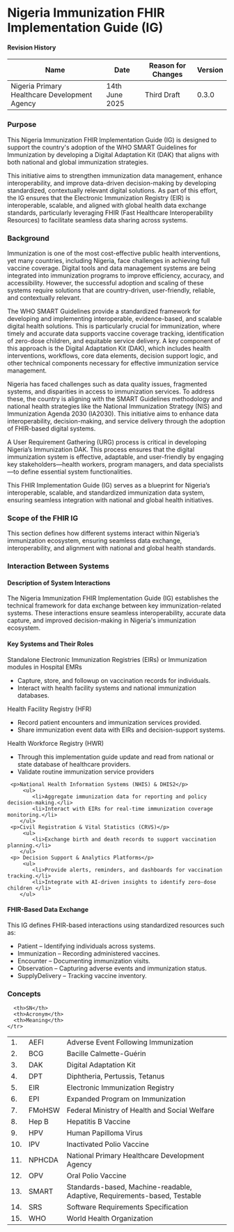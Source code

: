 # Nigeria Immunization FHIR Implementation Guide (IG)

#### Revision History

<table class="table table-hover table-bordered table-striped">
    <thead>
        <tr>
            <th>Name</th>
            <th>Date</th>
            <th>Reason for Changes</th>
            <th>Version</th>
        </tr>
    </thead>
    <tbody>
        <tr>
            <td>Nigeria Primary Healthcare Development Agency</td>
            <td>14th June 2025</td>
            <td>Third Draft</td>
            <td>0.3.0</td>
        </tr>
    </tbody>
</table>


### Purpose

This Nigeria Immunization FHIR Implementation Guide (IG) is designed to support the country's adoption of the WHO SMART Guidelines for Immunization by developing a Digital Adaptation Kit (DAK) that aligns with both national and global immunization strategies.

This initiative aims to strengthen immunization data management, enhance interoperability, and improve data-driven decision-making by developing standardized, contextually relevant digital solutions. As part of this effort, the IG ensures that the Electronic Immunization Registry (EIR) is interoperable, scalable, and aligned with global health data exchange standards, particularly leveraging FHIR (Fast Healthcare Interoperability Resources) to facilitate seamless data sharing across systems.

### Background

Immunization is one of the most cost-effective public health interventions, yet many countries, including Nigeria, face challenges in achieving full vaccine coverage. Digital tools and data management systems are being integrated into immunization programs to improve efficiency, accuracy, and accessibility. However, the successful adoption and scaling of these systems require solutions that are country-driven, user-friendly, reliable, and contextually relevant.

The WHO SMART Guidelines provide a standardized framework for developing and implementing interoperable, evidence-based, and scalable digital health solutions. This is particularly crucial for immunization, where timely and accurate data supports vaccine coverage tracking, identification of zero-dose children, and equitable service delivery. A key component of this approach is the Digital Adaptation Kit (DAK), which includes health interventions, workflows, core data elements, decision support logic, and other technical components necessary for effective immunization service management.

Nigeria has faced challenges such as data quality issues, fragmented systems, and disparities in access to immunization services. To address these, the country is aligning with the SMART Guidelines methodology and national health strategies like the National Immunization Strategy (NIS) and Immunization Agenda 2030 (IA2030). This initiative aims to enhance data interoperability, decision-making, and service delivery through the adoption of FHIR-based digital systems.

A User Requirement Gathering (URG) process is critical in developing Nigeria’s Immunization DAK. This process ensures that the digital immunization system is effective, adaptable, and user-friendly by engaging key stakeholders—health workers, program managers, and data specialists—to define essential system functionalities.

This FHIR Implementation Guide (IG) serves as a blueprint for Nigeria’s interoperable, scalable, and standardized immunization data system, ensuring seamless integration with national and global health initiatives.

###  Scope of the FHIR IG

This section defines how different systems interact within Nigeria’s immunization ecosystem, ensuring seamless data exchange, interoperability, and alignment with national and global health standards.


### Interaction Between Systems

#### Description of System Interactions
 
The Nigeria Immunization FHIR Implementation Guide (IG) establishes the technical framework for data exchange between key immunization-related systems. These interactions ensure  seamless interoperability, accurate data capture, and improved decision-making in Nigeria's immunization ecosystem.

    
#### Key Systems and Their Roles

<section>

   <p> Standalone Electronic Immunization Registries (EIRs) or Immunization modules in Hospital EMRs</p>
        <ul>
            <li>Capture, store, and followup on vaccination records for individuals.</li>
            <li>Interact with health facility systems and national immunization databases.</li>
        </ul>
    <p>Health Facility Registry (HFR)</p>   
         <ul>
            <li>Record patient encounters and immunization services provided.</li>
            <li>Share immunization event data with EIRs and decision-support systems.</li>
        </ul>
    <p>Health Workforce Registry (HWR)</p>   
         <ul>
            <li>Through this implementation guide update and read from national or state database of healthcare providers.</li>
            <li>Validate routine immunization service providers</li>
        </ul>

     <p>National Health Information Systems (NHIS) & DHIS2</p>   
         <ul>
            <li>Aggregate immunization data for reporting and policy decision-making.</li>
            <li>Interact with EIRs for real-time immunization coverage monitoring.</li>
        </ul> 
     <p>Civil Registration & Vital Statistics (CRVS)</p>   
         <ul>
            <li>Exchange birth and death records to support vaccination planning.</li>
        </ul>
     <p> Decision Support & Analytics Platforms</p>   
         <ul>
            <li>Provide alerts, reminders, and dashboards for vaccination tracking.</li>
            <li>Integrate with AI-driven insights to identify zero-dose children </li>
        </ul>               
</section>


#### FHIR-Based Data Exchange

<section>
<p>

This IG defines FHIR-based interactions using standardized resources such as:

<p>

<ul>
    <li>Patient – Identifying individuals across systems.</li>
    <li>Immunization – Recording administered vaccines.</li>
    <li>Encounter – Documenting immunization visits.</li>
    <li>Observation – Capturing adverse events and immunization status.</li>
    <li>SupplyDelivery – Tracking vaccine inventory.</li>
</ul>

<p>


### Concepts

 <table class="table table-hover table-bordered table-striped">
    <thead>
        <tr>
 
      <th>SN</th>
      <th>Acronym</th>
      <th>Meaning</th>
    </tr>
  </thead>
  <tbody>
    <tr>
      <td>1.</td>
      <td>AEFI</td>
      <td>Adverse Event Following Immunization</td>
    </tr>
    <tr>
      <td>2.</td>
      <td>BCG</td>
      <td>Bacille Calmette-Guérin</td>
    </tr>
    <tr>
      <td>3.</td>
      <td>DAK</td>
      <td>Digital Adaptation Kit</td>
    </tr>
    <tr>
      <td>4.</td>
      <td>DPT</td>
      <td>Diphtheria, Pertussis, Tetanus</td>
    </tr>
    <tr>
      <td>5.</td>
      <td>EIR</td>
      <td>Electronic Immunization Registry</td>
    </tr>
    <tr>
      <td>6.</td>
      <td>EPI</td>
      <td>Expanded Program on Immunization</td>
    </tr>
    <tr>
      <td>7.</td>
      <td>FMoHSW</td>
      <td>Federal Ministry of Health and Social Welfare</td>
    </tr>
    <tr>
      <td>8.</td>
      <td>Hep B</td>
      <td>Hepatitis B Vaccine</td>
    </tr>
    <tr>
      <td>9.</td>
      <td>HPV</td>
      <td>Human Papilloma Virus</td>
    </tr>
    <tr>
      <td>10.</td>
      <td>IPV</td>
      <td>Inactivated Polio Vaccine</td>
    </tr>
    <tr>
      <td>11.</td>
      <td>NPHCDA</td>
      <td>National Primary Healthcare Development Agency</td>
    </tr>
    <tr>
      <td>12.</td>
      <td>OPV</td>
      <td>Oral Polio Vaccine</td>
    </tr>
    <tr>
      <td>13.</td>
      <td>SMART</td>
      <td>Standards-based, Machine-readable, Adaptive, Requirements-based, Testable</td>
    </tr>
    <tr>
      <td>14.</td>
      <td>SRS</td>
      <td>Software Requirements Specification</td>
    </tr>
    <tr>
      <td>15.</td>
      <td>WHO</td>
      <td>World Health Organization</td>
    </tr>
  </tbody>

